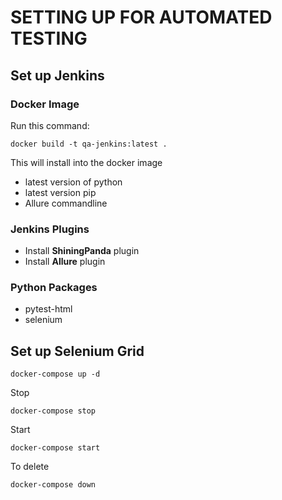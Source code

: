 # SETTING UP FOR AUTOMATED TESTING

## Set up Jenkins
### Docker Image

Run this command:
```console
docker build -t qa-jenkins:latest .
```
This will install into the docker image
* latest version of python
* latest version pip
* Allure commandline

### Jenkins Plugins
* Install **ShiningPanda** plugin
* Install **Allure** plugin

### Python Packages
* pytest-html
* selenium

## Set up Selenium Grid
```console
docker-compose up -d
```
Stop
```console
docker-compose stop
```
Start
```console
docker-compose start
```
To delete
```console
docker-compose down
```


